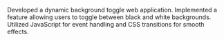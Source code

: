 Developed a dynamic background toggle web application.
Implemented a feature allowing users to toggle between black and white backgrounds.
Utilized JavaScript for event handling and CSS transitions for smooth effects.
